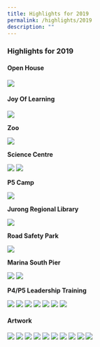 ```yaml
---
title: Highlights for 2019
permalink: /highlights/2019
description: ""
---
```

### Highlights for 2019

#### Open House

![](/images/hl5.png)

#### Joy Of Learning

![](/images/hl6.png)

**Zoo**

![](/images/highl7.png)

**Science Centre**

![](/images/hl8.png)
![](/images/hl9.png)

**P5 Camp**

![](/images/hl10.png)

**Jurong Regional Library**

![](/images/hl11.png)

**Road Safety Park**

![](/images/hl12.png)

**Marina South Pier**

![](/images/hl13.png)
![](/images/hl14.png)

**P4/P5 Leadership Training**

![](/images/hl15.png)
![](/images/hl16.png)
![](/images/hl17.png)
![](/images/hl18.png)
![](/images/hl19.png)
![](/images/hl20.png)
![](/images/hl21.png)

#### Artwork 

![](/images/hl22.png)
![](/images/hl23.png)
![](/images/hl24.png)
![](/images/hl25.png)
![](/images/hl26.png)
![](/images/hll27.png)
![](/images/hl28.png)
![](/images/hl29.png)
![](/images/hl30.png)
![](/images/hl31.png)